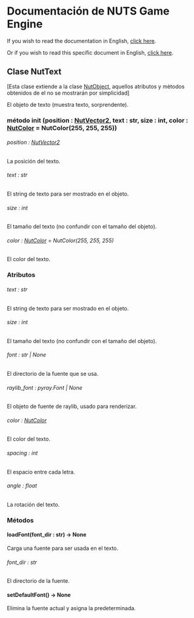# Documentación de NUTS Game Engine

If you wish to read the documentation in English, [click here](/DOCUMENTATION/INDEX.md).

Or if you wish to read this specific document in English, [click here](/DOCUMENTATION/FILES/NUTTEXT.md).

## Clase NutText

[Esta clase extiende a la clase [NutObject](/DOCUMENTATION_Ñ/FILES/NUTOBJECT.md), aquellos atributos y mètodos obtenidos de el no se mostrarán por simplicidad]

El objeto de texto (muestra texto, sorprendente).

### método init (position : [NutVector2](/DOCUMENTATION_Ñ/FILES/NUTVECTOR2.md), text : str, size : int, color : [NutColor](/DOCUMENTATION_Ñ/FILES/NUTCOLOR.md) = NutColor(255, 255, 255))

###### position : [NutVector2](/DOCUMENTATION_Ñ/FILES/NUTVECTOR2.md)

La posición del texto.

###### text : str

El string de texto para ser mostrado en el objeto.

###### size : int

El tamaño del texto (no confundir con el tamaño del objeto).

###### color : [NutColor](/DOCUMENTATION_Ñ/FILES/NUTCOLOR.md) = NutColor(255, 255, 255)

El color del texto.

### Atributos

###### text : str

El string de texto para ser mostrado en el objeto.

###### size : int

El tamaño del texto (no confundir con el tamaño del objeto).

###### font : str | None

El directorio de la fuente que se usa.

###### raylib_font : pyray.Font | None

El objeto de fuente de raylib, usado para renderizar.

###### color : [NutColor](/DOCUMENTATION_Ñ/FILES/NUTCOLOR.md)

El color del texto.

###### spacing : int

El espacio entre cada letra.

###### angle : float

La rotación del texto.

### Métodos

#### loadFont(font_dir : str) -> None

Carga una fuente para ser usada en el texto.

###### font_dir : str

El directorio de la fuente.

#### setDefaultFont() -> None

Elimina la fuente actual y asigna la predeterminada.
